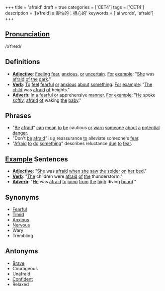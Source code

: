 +++
title = 'afraid'
draft = true
categories = ['CET4']
tags = ['CET4']
description = '[əˈfreid] a.害怕的；担心的'
keywords = ['ai words', 'afraid']
+++

## [Pronunciation](/post/pronunciation/)
/əˈfreɪd/

## Definitions
- **[Adjective](/post/adjective/)**: [Feeling](/post/feeling/) [fear](/post/fear/), [anxious](/post/anxious/), [or](/post/or/) [uncertain](/post/uncertain/). [For](/post/for/) [example](/post/example/): "[She](/post/she/) was [afraid](/post/afraid/) [of](/post/of/) [the](/post/the/) [dark](/post/dark/)."
- **[Verb](/post/verb/)**: [To](/post/to/) [feel](/post/feel/) [fearful](/post/fearful/) [or](/post/or/) [anxious](/post/anxious/) [about](/post/about/) [something](/post/something/). [For](/post/for/) [example](/post/example/): "[The](/post/the/) [child](/post/child/) was [afraid](/post/afraid/) [of](/post/of/) heights."
- **[Adverb](/post/adverb/)**: [In](/post/in/) [a](/post/a/) [fearful](/post/fearful/) [or](/post/or/) apprehensive [manner](/post/manner/). [For](/post/for/) [example](/post/example/): "[He](/post/he/) spoke [softly](/post/softly/), [afraid](/post/afraid/) [of](/post/of/) waking [the](/post/the/) [baby](/post/baby/)."

## Phrases
- "[Be](/post/be/) [afraid](/post/afraid/)" [can](/post/can/) [mean](/post/mean/) [to](/post/to/) [be](/post/be/) cautious [or](/post/or/) [warn](/post/warn/) [someone](/post/someone/) [about](/post/about/) [a](/post/a/) [potential](/post/potential/) [danger](/post/danger/).
- "Don't [be](/post/be/) [afraid](/post/afraid/)" is [a](/post/a/) reassurance [to](/post/to/) alleviate someone's [fear](/post/fear/).
- "[Afraid](/post/afraid/) [to](/post/to/) [do](/post/do/) [something](/post/something/)" describes reluctance [due](/post/due/) [to](/post/to/) [fear](/post/fear/).

## [Example](/post/example/) Sentences
- **[Adjective](/post/adjective/)**: "[She](/post/she/) was [afraid](/post/afraid/) [when](/post/when/) [she](/post/she/) [saw](/post/saw/) [the](/post/the/) [spider](/post/spider/) [on](/post/on/) [her](/post/her/) [bed](/post/bed/)."
- **[Verb](/post/verb/)**: "[The](/post/the/) children were [afraid](/post/afraid/) [of](/post/of/) [the](/post/the/) thunderstorm."
- **[Adverb](/post/adverb/)**: "[He](/post/he/) was [afraid](/post/afraid/) [to](/post/to/) [jump](/post/jump/) [from](/post/from/) [the](/post/the/) [high](/post/high/) diving [board](/post/board/)."

## Synonyms
- [Fearful](/post/fearful/)
- [Timid](/post/timid/)
- [Anxious](/post/anxious/)
- [Nervous](/post/nervous/)
- Wary
- Trembling

## Antonyms
- [Brave](/post/brave/)
- Courageous
- Unafraid
- [Confident](/post/confident/)
- Relaxed
